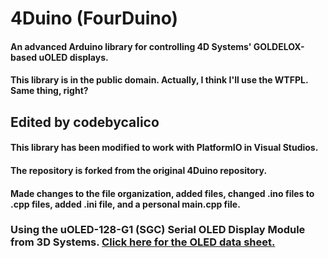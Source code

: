 # 4Duino (FourDuino)

#### An advanced Arduino library for controlling 4D Systems' GOLDELOX-based uOLED displays.
#### This library is in the public domain. Actually, I think I'll use the WTFPL. Same thing, right?

## Edited by codebycalico
#### This library has been modified to work with PlatformIO in Visual Studios.
#### The repository is forked from the original 4Duino repository.
#### Made changes to the file organization, added files, changed .ino files to .cpp files, added .ini file, and a personal main.cpp file.

### Using the uOLED-128-G1 (SGC) Serial OLED Display Module from 3D Systems. [Click here for the OLED data sheet.](https://docs.rs-online.com/8783/0900766b80e24343.pdf)
